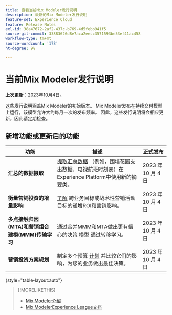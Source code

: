 ```yaml
---
title: 查看当前Mix Modeler发行说明
description: 最新的Mix Modeler发行说明
feature-set: Experience Cloud
feature: Release Notes
exl-id: 38a47672-2af2-437c-b769-4d5febb941f5
source-git-commit: 33883626d8e7aca2eecc3571593be53ef41ac458
workflow-type: tm+mt
source-wordcount: '178'
ht-degree: 9%

---
```


# 当前Mix Modeler发行说明

**上次更新**：2023年10月4日。

这些发行说明涵盖Mix Modeler的初始版本。 Mix Modeler发布在持续交付模型上运行，该模型允许大约每月一次的发布频率。 因此，这些发行说明将会相应更新，因此请定期检查。


## 新增功能或更新后的功能

| 功能 | 描述 | 正式发布 |
|---|---|---|
| **汇总的数据摄取** | [提取汇总数据](../ingest-data/overview.md) （例如，围墙花园支出数据、电视航班时刻表）在Experience Platform中使用新的摘要类。 | 2023 年 10 月 4 日 |
| **衡量营销投资的增量影响** | [了解](../dashboard/overview.md) 跨业务目标或战术性营销活动目标的递增ROI和营销影响。 | 2023 年 10 月 4 日 |
| **多点接触归因(MTA)和营销组合建模(MMM)传输学习** | 通过合并MMM和MTA做出更有信心的决策 [模型](../models/overview.md) 通过转移学习。 | 2023 年 10 月 4 日 |
| **营销投资方案规划** | 制定多个预算 [计划](../plans/overview.md) 并比较它们的影响，为您的业务做出最佳决策。 | 2023 年 10 月 4 日 |

{style="table-layout:auto"}


>[!MORELIKETHIS]
>
>* [Mix Modeler介绍](https://business.adobe.com/products/experience-platform/planning-and-measurement.html)
>* [Mix ModelerExperience League文档](https://experienceleague.adobe.com/docs/mix-modeler.html?lang=en)
